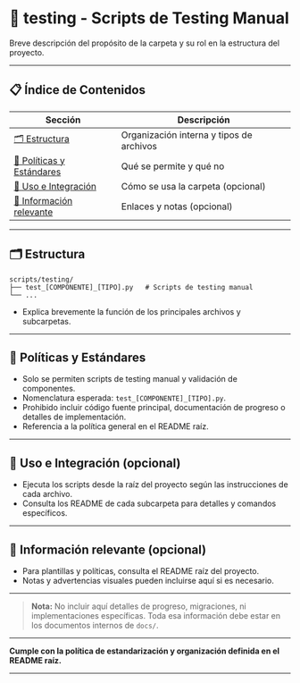 # 🧪 testing - Scripts de Testing Manual

Breve descripción del propósito de la carpeta y su rol en la estructura del proyecto.

---

## 📋 Índice de Contenidos

| Sección                                             | Descripción                              |
| --------------------------------------------------- | ---------------------------------------- |
| [🗂️ Estructura](#estructura)                         | Organización interna y tipos de archivos |
| [📁 Políticas y Estándares](#políticas-y-estándares) | Qué se permite y qué no                  |
| [🚀 Uso e Integración](#uso-e-integración)           | Cómo se usa la carpeta (opcional)        |
| [📖 Información relevante](#información-relevante)   | Enlaces y notas (opcional)               |

---

## 🗂️ Estructura

```
scripts/testing/
├── test_[COMPONENTE]_[TIPO].py   # Scripts de testing manual
└── ...
```

- Explica brevemente la función de los principales archivos y subcarpetas.

---

## 📁 Políticas y Estándares

- Solo se permiten scripts de testing manual y validación de componentes.
- Nomenclatura esperada: `test_[COMPONENTE]_[TIPO].py`.
- Prohibido incluir código fuente principal, documentación de progreso o detalles de implementación.
- Referencia a la política general en el README raíz.

---

## 🚀 Uso e Integración (opcional)

- Ejecuta los scripts desde la raíz del proyecto según las instrucciones de cada archivo.
- Consulta los README de cada subcarpeta para detalles y comandos específicos.

---

## 📖 Información relevante (opcional)

- Para plantillas y políticas, consulta el README raíz del proyecto.
- Notas y advertencias visuales pueden incluirse aquí si es necesario.

---

> **Nota:** No incluir aquí detalles de progreso, migraciones, ni implementaciones específicas. Toda esa información debe estar en los documentos internos de `docs/`.

---

**Cumple con la política de estandarización y organización definida en el README raíz.**

---
